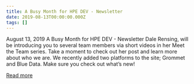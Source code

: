 ```yaml
---
title: A Busy Month for HPE DEV - Newsletter
date: 2019-08-13T00:00:00.000Z
tags: []
---
```


August 13, 2019
A Busy Month for HPE DEV - Newsletter
Dale Rensing, will be introducing you to several team members via short videos in her Meet the Team series. Take a moment to check out her post and learn more about who we are. We recently added two platforms to the site; Grommet and Blue Data. Make sure you check out what’s new!

[Read more](https://developer.hpe.com/newsletter/aug-2019/)